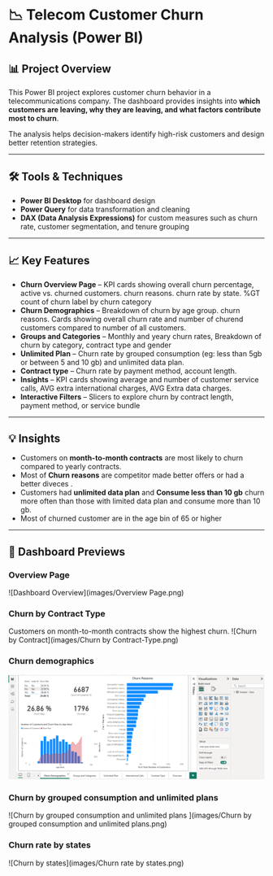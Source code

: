 # 📉 Telecom Customer Churn Analysis (Power BI)

## 📊 Project Overview
This Power BI project explores customer churn behavior in a telecommunications company. The dashboard provides insights into **which customers are leaving, why they are leaving, and what factors contribute most to churn**.  

The analysis helps decision-makers identify high-risk customers and design better retention strategies.  

---

## 🛠 Tools & Techniques
- **Power BI Desktop** for dashboard design  
- **Power Query** for data transformation and cleaning  
- **DAX (Data Analysis Expressions)** for custom measures such as churn rate, customer segmentation, and tenure grouping  

---

## 📈 Key Features
- **Churn Overview Page** – KPI cards showing overall churn percentage, active vs. churned customers. churn reasons. churn rate by state. %GT count of churn label by churn category
- **Churn Demographics** – Breakdown of churn by age group. churn reasons. Cards showing overall churn rate and number of churend customers compared to number of all customers.
- **Groups and Categories** – Monthly and yeary churn rates, Breakdown of churn by category, contract type and gender
- **Unlimited Plan** – Churn rate by grouped consumption (eg: less than 5gb or between 5 and 10 gb) and unlimited data plan.  
- **Contract type** – Churn rate by payment method, account length.
- **Insights** – KPI cards showing average and number of customer service calls, AVG extra international charges, AVG Extra data charges.
- **Interactive Filters** – Slicers to explore churn by contract length, payment method, or service bundle

---

## 💡 Insights
- Customers on **month-to-month contracts** are most likely to churn compared to yearly contracts.  
- Most of **Churn reasons** are competitor made better offers or had a better diveces .  
- Customers had **unlimited data plan** and **Consume less than 10 gb** churn more often than those with limited data plan and consume more than 10 gb.  
- Most of churned customer are in the age bin of 65 or higher  

---

## 📸 Dashboard Previews

### Overview Page
![Dashboard Overview](images/Overview Page.png)

### Churn by Contract Type
Customers on month-to-month contracts show the highest churn.
![Churn by Contract](images/Churn by Contract-Type.png)

### Churn demographics
![Churn demographics](images/Churn-Demographics.png)

### Churn by grouped consumption and unlimited plans
![Churn by grouped consumption and unlimited plans ](images/Churn by grouped consumption and unlimited plans.png)

### Churn rate by states
![Churn by states](images/Churn rate by states.png)